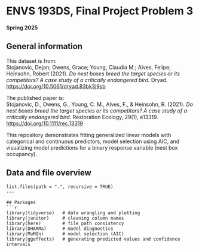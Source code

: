 # ENVS 193DS, Final Project Problem 3  
**Spring 2025**

## General information  
This dataset is from:  
Stojanovic, Dejan; Owens, Grace; Young, Claudia M.; Alves, Felipe; Heinsohn, Robert (2021). *Do nest boxes breed the target species or its competitors? A case study of a critically endangered bird.* Dryad. https://doi.org/10.5061/dryad.83bk3j9sb  

The published paper is:  
Stojanovic, D., Owens, G., Young, C. M., Alves, F., & Heinsohn, R. (2021). *Do nest boxes breed the target species or its competitors? A case study of a critically endangered bird.* Restoration Ecology, 29(1), e13319. https://doi.org/10.1111/rec.13319  

This repository demonstrates fitting generalized linear models with categorical and continuous predictors, model selection using AIC, and visualizing model predictions for a binary response variable (nest box occupancy).

## Data and file overview
```{r file-structure}
list.files(path = ".", recursive = TRUE)
---

## Packages  
```r
library(tidyverse)   # data wrangling and plotting  
library(janitor)     # cleaning column names  
library(here)        # file path consistency  
library(DHARMa)      # model diagnostics  
library(MuMIn)       # model selection (AIC)  
library(ggeffects)   # generating predicted values and confidence intervals  
